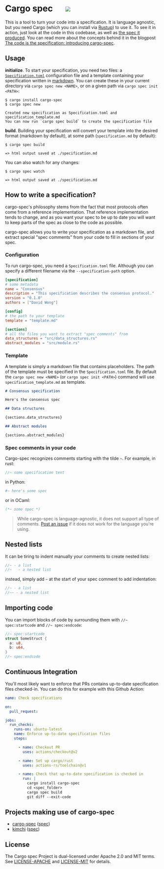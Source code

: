 # Cargo spec &emsp; ![](https://img.shields.io/crates/v/cargo-spec.svg)

This is a tool to turn your code into a specification.
It is language agnostic, but you need Cargo (which you can install via [Rustup](https://rustup.rs/)) to use it.
To see it in action, just look at the code in this codebase, as well as [the spec it produced](https://mimoo.github.io/cargo-specification/).
You can read more about the concepts behind it in the blogpost [The code is the specification: introducing cargo-spec](https://cryptologie.net/article/553/the-code-is-the-specification-introducing-cargo-spec/).

## Usage

**initialize**. To start your specification, you need two files: a [`Specification.toml`](#configuration) configuration file and a template containing your specification written in [markdown](https://daringfireball.net/projects/markdown/).
You can create these in your current directory via `cargo spec new <NAME>`, or on a given path via `cargo spec init <PATH>`:

```console
$ cargo install cargo-spec
$ cargo spec new

Created new specification as Specification.toml and specification_template.md
You can now run `cargo spec build` to create the specification file
```

**build**. Building your specification will convert your template into the desired format (markdown by default), at some path (`specification.md` by default):

```console
$ cargo spec build

=> html output saved at ./specification.md
```

You can also watch for any changes:

```console
$ cargo spec watch

=> html output saved at ./specification.md
```

## How to write a specification?

cargo-spec's philosophy stems from the fact that most protocols often come from a reference implementation. That reference implementation tends to change, and as you want your spec to be up to date you will want to keep parts of the spec as close to the code as possible.

cargo-spec allows you to write your specification as a markdown file, and extract special "spec comments" from your code to fill in sections of your spec.

### Configuration

To run cargo-spec, you need a `Specification.toml` file.
Although you can specify a different filename via the `--specification-path` option.

```toml
[specification]
# some metadata
name = "Consensus"
description = "This specification describes the consensus protocol."
version = "0.1.0"
authors = ["David Wong"]

[config]
# the path to your template
template = "template.md"

[sections]
# all the files you want to extract "spec comments" from
data_structures = "src/data_structures.rs"
abstract_modules = "src/module.rs"
```

### Template

A template is simply a markdown file that contains placeholders. The path of the template must be specified in the `Specification.toml` file. 
By default the `cargo spec new <NAME>` (or `cargo spec init <PATH>`) command will use `specification_template.md` as template.

```markdown
# Consensus specification

Here's the consensus spec

## Data structures

{sections.data_structures}

## Abstract modules

{sections.abstract_modules}
```

### Spec comments in your code

Cargo-spec recognizes comments starting with the tilde `~`. 
For example, in rust:

```rust
//~ some specification text
```

in Python:

```python
#~ here's some spec
```

or in OCaml:

```ocaml
(*~ some spec *)
```

> While cargo-spec is language-agnostic, it does not support all type of comments. [Post an issue](https://github.com/mimoo/cargo-specification/issues/new) if it does not work for the language you're using.

## Nested lists

It can be tiring to indent manually your comments to create nested lists:

```rust
//~ - a list
//~   - a nested list
```

instead, simply add `~` at the start of your spec comment to add indentation:

```rust
//~ - a list
//~~ - a nested list
```

## Importing code

You can import blocks of code by surrounding them with `//~ spec:startcode` and `//~ spec:endcode`:


```rust
//~ spec:startcode
struct SomeStruct {
  a: u8,
  b: u64,
}
//~ spec:endcode
```

## Continuous Integration

You'll most likely want to enforce that PRs contains up-to-date specification files checked-in. 
You can do this for example with this Github Action:

```yml
name: Check specifications

on:
  pull_request:

jobs:
  run_checks:
    runs-on: ubuntu-latest
    name: Enforce up-to-date specification files
    steps:

      - name: Checkout PR
        uses: actions/checkout@v2

      - name: Set up cargo/rust
        uses: actions-rs/toolchain@v1

      - name: Check that up-to-date specification is checked in
        run: |
          cargo install cargo-spec
          cd <spec_folder>
          cargo spec build
          git diff --exit-code
```

## Projects making use of cargo-spec

* [cargo-spec]() ([spec](https://mimoo.github.io/cargo-specification/))
* [kimchi](https://github.com/o1-labs/proof-systems/blob/master/book/specifications/README.md) ([spec](https://o1-labs.github.io/proof-systems/specs/kimchi.html))

## License

The Cargo spec Project is dual-licensed under Apache 2.0 and MIT terms. See [LICENSE-APACHE](LICENSE-APACHE) and [LICENSE-MIT](LICENSE-MIT) for details.
